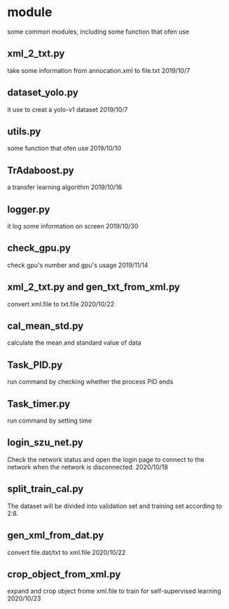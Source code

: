 # module
some common modules, including some function that ofen use

## xml_2_txt.py
take some information from annocation.xml to file.txt 	2019/10/7

## dataset_yolo.py
it use to creat a yolo-v1 dataset	2019/10/7

## utils.py
some function that ofen use		2019/10/10

## TrAdaboost.py
a transfer learning algorithm		2019/10/16

## logger.py
it log some information on screen		2019/10/30

## check_gpu.py
check gpu's number and gpu's usage		2019/11/14

## xml_2_txt.py and gen_txt_from_xml.py
convert xml.file to txt.file    2020/10/22

## cal_mean_std.py
calculate the mean and standard value of data

## Task_PID.py
run command by checking whether the process PID ends

## Task_timer.py
run command by setting time

## login_szu_net.py
Check the network status and open the login page to connect to the network when the network is disconnected.    2020/10/18

## split_train_cal.py
The dataset will be divided into validation set and training set according to 2:8.

## gen_xml_from_dat.py
convert file.dat/txt to xml.file    2020/10/22

## crop_object_from_xml.py
expand and crop object frome xml.file to train for self-supervised learning   2020/10/23 
